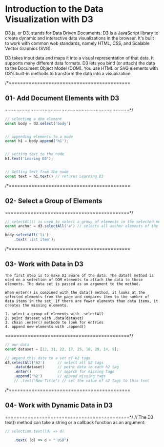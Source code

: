 # Introduction to the Data Visualization with D3 

D3.js, or D3, stands for Data Driven Documents. D3 is a JavaScript library to create dynamic and interactive data visualizations in the browser. It's built to work with common web standards, namely HTML, CSS, and Scalable Vector Graphics (SVG).

D3 takes input data and maps it into a visual representation of that data. It supports many different data formats. D3 lets you bind (or attach) the data to the Document Object Model (DOM). You use HTML or SVG elements with D3's built-in methods to transform the data into a visualization.

/*===========================================
## 01- Add Document Elements with D3
============================================*/
```javascript
// selecting a dom element
const body = d3.select('body')


// appending elements to a node
const h1 = body.append('h1');


// setting text to the node
h1.text('Learing D3');


// Getting text from the node
const text = h1.text() // returns Learning D3
```


/*===========================================
## 02- Select a Group of Elements
============================================*/
```javascript
// selectAll() is used to select a group of elements in the selected node
const anchor = d3.selectAll('a') // selects all anchor elements of the dom

body.selectAll('li')
    .text('list item');

```


/*===========================================
## 03- Work with Data in D3

    The first step is to make D3 aware of the data. The data() method is used on a selection of DOM elements to attach the data to those elements. The data set is passed as an argument to the method.

    When enter() is combined with the data() method, it looks at the selected elements from the page and compares them to the number of data items in the set. If there are fewer elements than data items, it creates the missing elements.

    1. select a group of elements with .selectAll
    2. point dataset with .data(dataset)
    3. chain .enter() methode to look for entries
    4. append new elements with .append()
============================================*/
```javascript
// our data
const dataset = [12, 31, 22, 17, 25, 18, 29, 14, 9];

// append this data to a set of h2 tags
d3.selectAll('h2')      // select all h2 tags
    .data(dataset)      // point data to each h2 tag
    .enter()            // search for missing tags
    .append('h2')       // append missing tags
    // .text("New Title") // set the value of h2 tags to this text
```



/*===========================================
## 04- Work with Dynamic Data in D3
============================================*/
// The D3 text() method can take a string or a callback function as an argument:

```javascript
// selection.text((d) => d)

    .text( (d) => d + " USD")
```